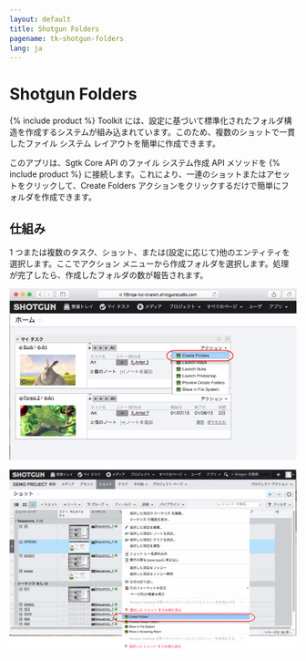 ```yaml
---
layout: default
title: Shotgun Folders
pagename: tk-shotgun-folders
lang: ja
---
```


# Shotgun Folders

{% include product %} Toolkit には、設定に基づいて標準化されたフォルダ構造を作成するシステムが組み込まれています。このため、複数のショットで一貫したファイル システム レイアウトを簡単に作成できます。

このアプリは、Sgtk Core API のファイル システム作成 API メソッドを {% include product %} に接続します。これにより、一連のショットまたはアセットをクリックして、Create Folders アクションをクリックするだけで簡単にフォルダを作成できます。

## 仕組み
1 つまたは複数のタスク、ショット、または(設定に応じて)他のエンティティを選択します。ここでアクション メニューから作成フォルダを選択します。処理が完了したら、作成したフォルダの数が報告されます。

![{% include product %} のフォルダの作成 1](../images/apps/shotgun-folders-create_folders_1.png)

![{% include product %} のフォルダの作成 2](../images/apps/shotgun-folders-create_folders_2.png)


